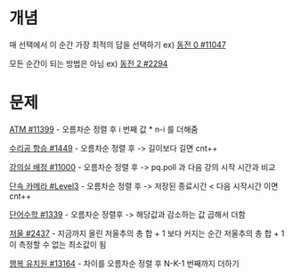 # 개념

매 선택에서 이 순간 가장 최적의 답을 선택하기 	ex) [동전 0 #11047](https://www.acmicpc.net/problem/11047)

모든 순간이 되는 방법은 아님 ex) [동전 2 #2294](https://www.acmicpc.net/problem/2294)



# 문제

[ATM #11399](https://www.acmicpc.net/problem/11399) - 오름차순 정렬 후 i 번째 값 * n-i 를 더해줌

[수리공 항승 #1449](https://www.acmicpc.net/problem/1449) - 오름차순 정렬 후 -> 길이보다 길면 cnt++

[강의실 배정 #11000](https://www.acmicpc.net/problem/11000) - 오름차순 정렬 후 -> pq.poll 과 다음 강의 시작 시간과 비교

[단속 카메라 #Level3](https://programmers.co.kr/learn/courses/30/lessons/42884) - 오름차순 정렬 후 -> 저장된 종료시간 < 다음 시작시간 이면 cnt++

[단어수학 #1339](https://www.acmicpc.net/problem/1339) - 오름차순 정렬후 -> 해당값과 감소하는 값 곱해서 더함

[저울 #2437](https://www.acmicpc.net/problem/2437) -  지금까지 올린 저울추의 총 합 + 1 보다 커지는 순간 저울추의 총 합 + 1이 측정할 수 없는 최소값이 됨

[행복 유치원 #13164](https://www.acmicpc.net/problem/13164) - 차이를 오름차순 정렬 후 N-K-1 번째까지 더하기